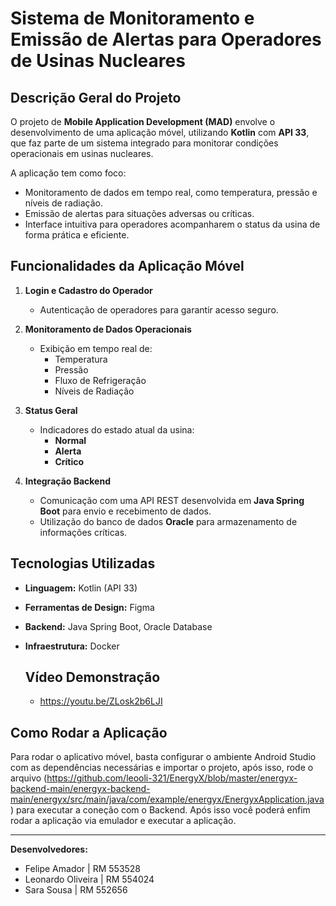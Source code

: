 # Sistema de Monitoramento e Emissão de Alertas para Operadores de Usinas Nucleares

## Descrição Geral do Projeto
O projeto de **Mobile Application Development (MAD)** envolve o desenvolvimento de uma aplicação móvel, utilizando **Kotlin** com **API 33**, que faz parte de um sistema integrado para monitorar condições operacionais em usinas nucleares. 

A aplicação tem como foco:
- Monitoramento de dados em tempo real, como temperatura, pressão e níveis de radiação.
- Emissão de alertas para situações adversas ou críticas.
- Interface intuitiva para operadores acompanharem o status da usina de forma prática e eficiente.

## Funcionalidades da Aplicação Móvel
1. **Login e Cadastro do Operador**
   - Autenticação de operadores para garantir acesso seguro.

2. **Monitoramento de Dados Operacionais**
   - Exibição em tempo real de:
     - Temperatura
     - Pressão
     - Fluxo de Refrigeração
     - Níveis de Radiação

3. **Status Geral**
   - Indicadores do estado atual da usina:
     - **Normal**
     - **Alerta**
     - **Crítico**

4. **Integração Backend**
   - Comunicação com uma API REST desenvolvida em **Java Spring Boot** para envio e recebimento de dados.
   - Utilização do banco de dados **Oracle** para armazenamento de informações críticas.

## Tecnologias Utilizadas
- **Linguagem:** Kotlin (API 33)
- **Ferramentas de Design:** Figma
- **Backend:** Java Spring Boot, Oracle Database
- **Infraestrutura:** Docker

  ## Vídeo Demonstração
  - https://youtu.be/ZLosk2b6LJI

## Como Rodar a Aplicação
Para rodar o aplicativo móvel, basta configurar o ambiente Android Studio com as dependências necessárias e importar o projeto, após isso, rode o arquivo (https://github.com/leooli-321/EnergyX/blob/master/energyx-backend-main/energyx-backend-main/energyx/src/main/java/com/example/energyx/EnergyxApplication.java) para executar a coneção com o Backend. Após isso você poderá enfim rodar a aplicação via emulador e executar a aplicação.

---

**Desenvolvedores:**
- Felipe Amador | RM 553528
- Leonardo Oliveira | RM 554024
- Sara Sousa | RM 552656
